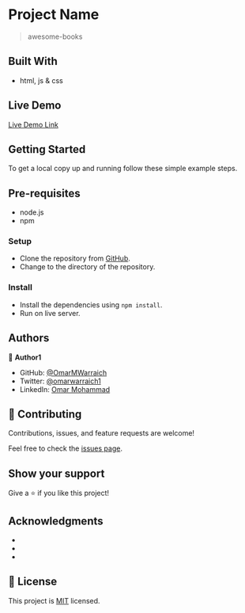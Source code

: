 
# Project Name

> awesome-books

## Built With

- html, js & css

## Live Demo 

[Live Demo Link](https://omarmwarraich.github.io/awesome-books/ )

## Getting Started

To get a local copy up and running follow these simple example steps.

## Pre-requisites

- node.js
- npm

### Setup

- Clone the repository from [GitHub]().
- Change to the directory of the repository.

### Install

- Install the dependencies using `npm install`.
- Run on live server.

## Authors

👤 **Author1**

- GitHub: [@OmarMWarraich](https://github.com/OmarMWarraich)
- Twitter: [@omarwarraich1](https://twitter.com/@omarwarraich1)
- LinkedIn: [Omar Mohammad](https://www.linkedin.com/in/omar-mohammad-a9902847/)

## 🤝 Contributing

Contributions, issues, and feature requests are welcome!

Feel free to check the [issues page](../../issues/).

## Show your support

Give a ⭐️ if you like this project!

## Acknowledgments

- 
- 
- 

## 📝 License

This project is [MIT](./MIT.md) licensed.
